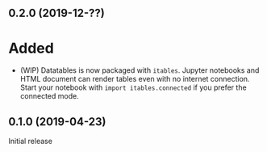0.2.0 (2019-12-??)
------------------

Added
=====

- (WIP) Datatables is now packaged with `itables`. Jupyter notebooks and HTML document can render tables even with no internet connection. Start your notebook with `import itables.connected` if you prefer the connected mode.


0.1.0 (2019-04-23)
------------------

Initial release
